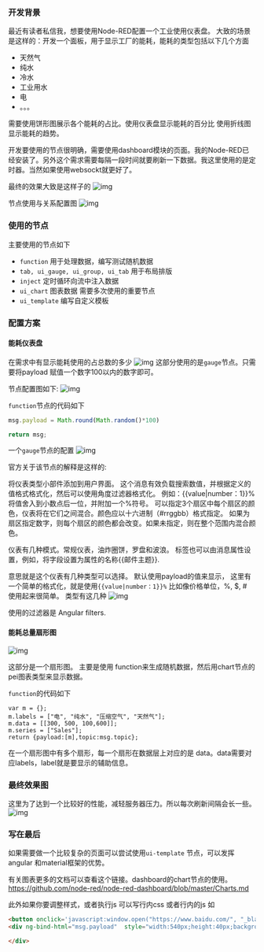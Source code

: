 ### 开发背景

最近有读者私信我，想要使用Node-RED配置一个工业使用仪表盘。
 大致的场景是这样的：开发一个面板，用于显示工厂的能耗，能耗的类型包括以下几个方面

- 天然气
- 纯水
- 冷水
- 工业用水
- 电
- 。。。

需要使用饼形图展示各个能耗的占比。使用仪表盘显示能耗的百分比
 使用折线图显示能耗的趋势。

开发要使用的节点很明确，需要使用dashboard模块的页面。我的Node-RED已经安装了。另外这个需求需要每隔一段时间就要刷新一下数据。我这里使用的是定时器。当然如果使用websockt就更好了。

最终的效果大致是这样子的
 ![img](https://img-blog.csdnimg.cn/img_convert/9a5a6bb0aef7a628acbe1ba6a65d9037.png)

节点使用与关系配置图
 ![img](https://img-blog.csdnimg.cn/img_convert/036528e25e1f5e298435bda6dce17653.png)

### 使用的节点

主要使用的节点如下

- `function` 用于处理数据，编写测试随机数据
- `tab, ui_gauge, ui_group, ui_tab` 用于布局排版
- `inject` 定时循环向流中注入数据
- `ui_chart` 图表数据 需要多次使用的重要节点
- `ui_template` 编写自定义模板

### 配置方案

#### 能耗仪表盘

在需求中有显示能耗使用的占总数的多少
 ![img](https://img-blog.csdnimg.cn/img_convert/c6df5ccc1299a7421cc93d4c5bcb0109.png)
 这部分使用的是`gauge`节点。只需要将payload 赋值一个数字100以内的数字即可。

节点配置图如下:
 ![img](https://img-blog.csdnimg.cn/img_convert/6c7e86c051757fb245a061642323b7b9.png)

`function`节点的代码如下

```js
msg.payload = Math.round(Math.random()*100)

return msg;
```

一个`gauge`节点的配置
 ![img](https://img-blog.csdnimg.cn/img_convert/e52d4dc1be1afadac5d2f8dbd4714e14.png)

官方关于该节点的解释是这样的:

将仪表类型小部件添加到用户界面。
 这个消息有效负载搜索数值，并根据定义的值格式格式化，然后可以使用角度过滤器格式化。
 例如：{{value|number：1}}%将值舍入到小数点后一位，并附加一个%符号。
 可以指定3个扇区中每个扇区的颜色，仪表将在它们之间混合。颜色应以十六进制（#rrggbb）格式指定。
 如果为扇区指定数字，则每个扇区的颜色都会改变。如果未指定，则在整个范围内混合颜色。

仪表有几种模式。常规仪表，油炸圈饼，罗盘和波浪。
 标签也可以由消息属性设置，例如，将字段设置为属性的名称{{邮件主题}}.

意思就是这个仪表有几种类型可以选择。 默认使用payload的值来显示， 这里有一个简单的格式化，就是使用`{{value|number：1}}%` 比如像价格单位，%, $, #
 使用起来很简单。
 类型有这几种
 ![img](https://img-blog.csdnimg.cn/img_convert/5a33e885d0f1e21a6a253dd6bd76ad3b.png)

使用的过滤器是 Angular filters.

#### 能耗总量扇形图

![img](https://img-blog.csdnimg.cn/img_convert/0dcb9a8d496b04e646c125604e42619e.png)

这部分是一个扇形图。
 主要是使用 function来生成随机数据，然后用chart节点的 pei图表类型来显示数据。

`function`的代码如下

```
var m = {};
m.labels = ["电", "纯水", "压缩空气", "天然气"];
m.data = [[300, 500, 100,600]];
m.series = ["Sales"];
return {payload:[m],topic:msg.topic};
```

在一个扇形图中有多个扇形，每一个扇形在数据层上对应的是 data。data需要对应labels，label就是要显示的辅助信息。

### 最终效果图

这里为了达到一个比较好的性能，减轻服务器压力。所以每次刷新间隔会长一些。
 ![img](https://img-blog.csdnimg.cn/img_convert/415d3dc78d2cef2802f8997a0bb88f6b.gif)

### 写在最后

如果需要做一个比较复杂的页面可以尝试使用`ui-template` 节点，可以发挥angular 和material框架的优势。

有关图表更多的文档可以查看这个链接。dashboard的chart节点的使用。
 https://github.com/node-red/node-red-dashboard/blob/master/Charts.md

此外如果你要调整样式，或者执行js
 可以写行内css 或者行内的js
 如

```html
<button onclick='javascript:window.open("https://www.baidu.com/", "_blank", "height=300, width=300")'>111111111</button>
<div ng-bind-html="msg.payload"  style="width:540px;height:40px;background:#009999;color: #ffffff;font-size: 18px;font-family: '微软雅黑';text-indent:2em;line-height:40px">

</div>
```